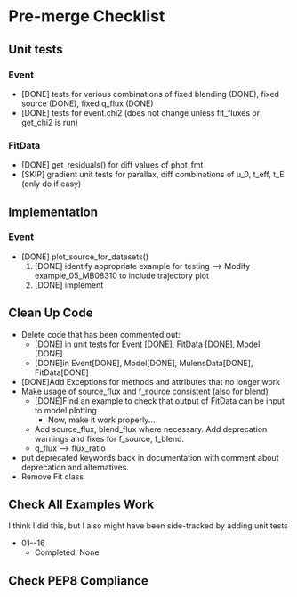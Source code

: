 # Pre-merge Checklist

## Unit tests
### Event
- [DONE] tests for various combinations of fixed blending (DONE), fixed source 
(DONE), 
fixed q_flux (DONE)
- [DONE] tests for event.chi2 (does not change unless fit_fluxes or get_chi2 is 
run)


### FitData
- [DONE] get_residuals() for diff values of phot_fmt
- [SKIP] gradient unit tests for parallax, diff combinations of u_0, t_eff, t_E (only 
do if easy)

## Implementation
### Event
- [DONE] plot_source_for_datasets()
    1) [DONE] identify appropriate example for testing --> Modify 
    example_05_MB08310 to include trajectory plot
    2) [DONE] implement

## Clean Up Code
- Delete code that has been commented out:
    - [DONE] in unit tests for Event [DONE], FitData [DONE], Model [DONE]
    - [DONE]in Event[DONE], Model[DONE], MulensData[DONE], FitData[DONE]
- [DONE]Add Exceptions for methods and attributes that no longer work
- Make usage of source_flux and f_source consistent (also for blend)
    - [DONE]Find an example to check that output of FitData can be input to
      model plotting
        - Now, make it work properly...
    - Add source_flux, blend_flux where necessary. Add deprecation warnings and 
      fixes for f_source, f_blend.
    - q_flux --> flux_ratio
- put deprecated keywords back in documentation with comment about deprecation 
and alternatives.
- Remove Fit class

## Check All Examples Work
I think I did this, but I also might have been side-tracked by adding unit tests
- 01--16
    - Completed: None

## Check PEP8 Compliance
